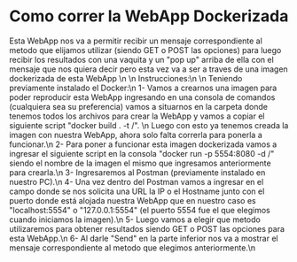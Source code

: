 # Como correr la WebApp Dockerizada
Esta WebApp nos va a permitir recibir un mensaje correspondiente al metodo que elijamos utilizar (siendo GET o POST las opciones) para luego recibir los resultados con una vaquita y un "pop up" arriba de ella con el mensaje que nos quiera decir pero esta vez va a ser a traves de una imagen dockerizada de esta WebApp
\n
\n
Instrucciones:\n
\n
Teniendo previamente instalado el Docker:\n
1- Vamos a crearnos una imagen para poder reproducir esta WebApp ingresando en una consola de comandos (cualquiera sea su preferencia) vamos a situarnos en la carpeta donde tenemos todos los archivos para crear la WebApp y vamos a copiar el siguiente script "docker build . -t  <usuario-docker>/<nombre-de-la-imagen>". \n
Luego con esto ya tenemos creada la imagen con nuestra WebApp, ahora solo falta correrla para ponerla a funcionar.\n
2- Para poner a funcionar esta imagen dockerizada vamos a ingresar el siguiente script en la consola "docker run -p 5554:8080 -d <usuario-docker>/<nombre-de-la-imagen>" siendo el nombre de la imagen el mismo que ingresamos anteriormente para crearla.\n
3- Ingresaremos al Postman (previamente instalado en nuestro PC).\n
4- Una vez dentro del Postman vamos a ingresar en el campo donde se nos solicita una URL la IP o el Hostname junto con el puerto donde está alojada nuestra WebApp que en nuestro caso es "localhost:5554" o "127.0.0.1:5554" (el puerto 5554 fue el que elegimos cuando iniciamos la imagen).\n
5- Luego vamos a elegir que metodo utilizaremos para obtener resultados siendo GET o POST las opciones para esta WebApp.\n
6- Al darle "Send" en la parte inferior nos va a mostrar el mensaje correspondiente al metodo que elegimos anteriormente.\n

